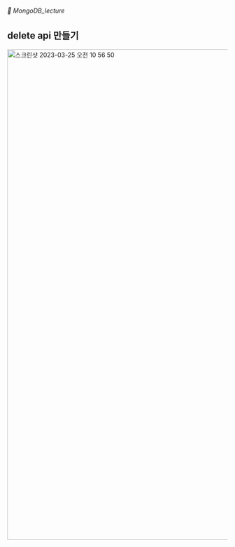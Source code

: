 ###### :cactus:  MongoDB_lecture

## delete api 만들기  
<img width="1119" alt="스크린샷 2023-03-25 오전 10 56 50" src="https://user-images.githubusercontent.com/48478079/227679963-64f071bf-2402-4829-bfc8-a2c98e662b88.png">
